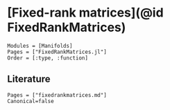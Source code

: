# [Fixed-rank matrices](@id FixedRankMatrices)

```@autodocs
Modules = [Manifolds]
Pages = ["FixedRankMatrices.jl"]
Order = [:type, :function]
```

## Literature

```@bibliography
Pages = ["fixedrankmatrices.md"]
Canonical=false
```